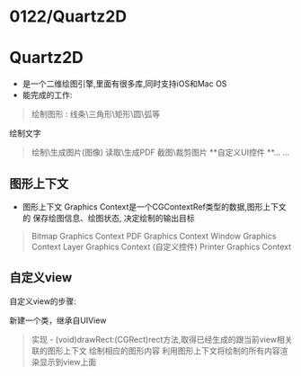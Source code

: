 # 0122/Quartz2D

# Quartz2D
* 是一个二维绘图引擎,里面有很多库,同时支持iOS和Mac OS
* 能完成的工作:
> 绘制图形 : 线条\三角形\矩形\圆\弧等
> 绘制文字
> 绘制\生成图片(图像)
> 读取\生成PDF
> 截图\裁剪图片
> **自定义UI控件**… …

## 图形上下文
* 图形上下文 Graphics Context是一个CGContextRef类型的数据,图形上下文的保存绘图信息、绘图状态,决定绘制的输出目标
> Bitmap Graphics Context
> PDF Graphics Context
> Window Graphics Context
> Layer Graphics Context(自定义控件)
> Printer Graphics Context

## 自定义view
自定义view的步骤: 
> 新建一个类，继承自UIView
> 实现 - (void)drawRect:(CGRect)rect方法,取得已经生成的跟当前view相关联的图形上下文
> 绘制相应的图形内容
> 利用图形上下文将绘制的所有内容渲染显示到view上面